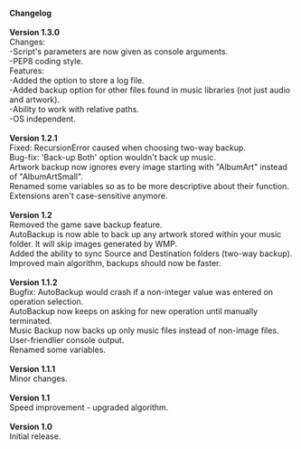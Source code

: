 <b>Changelog</b>
<br>
<br><b>Version 1.3.0</b>
<br>Changes: 
<br>-Script's parameters are now given as console arguments.
<br>-PEP8 coding style.
<br>Features:
<br>-Added the option to store a log file.
<br>-Added backup option for other files found in music libraries (not just audio and artwork).
<br>-Ability to work with relative paths.
<br>-OS independent.
<br>
<br><b>Version 1.2.1</b>
<br>Fixed: RecursionError caused when choosing two-way backup.
<br>Bug-fix: 'Back-up Both' option wouldn't back up music.
<br>Artwork backup now ignores every image starting with "AlbumArt" instead of "AlbumArtSmall".
<br>Renamed some variables so as to be more descriptive about their function.
<br>Extensions aren't case-sensitive anymore.
<br>
<br><b>Version 1.2</b>
<br>Removed the game save backup feature.
<br>AutoBackup is now able to back up any artwork stored within your music folder. It will skip images generated by WMP.
<br>Added the ability to sync Source and Destination folders (two-way backup).
<br>Improved main algorithm, backups should now be faster.
<br>
<br><b>Version 1.1.2</b>
<br>Bugfix: AutoBackup would crash if a non-integer value was entered on operation selection.
<br>AutoBackup now keeps on asking for new operation until manually terminated.
<br>Music Backup now backs up only music files instead of non-image files.
<br>User-friendlier console output.
<br>Renamed some variables.
<br>
<br><b>Version 1.1.1</b>
<br>Minor changes.
<br>
<br><b>Version 1.1</b>
<br>Speed improvement - upgraded algorithm.
<br>
<br><b>Version 1.0</b>
<br>Initial release.
